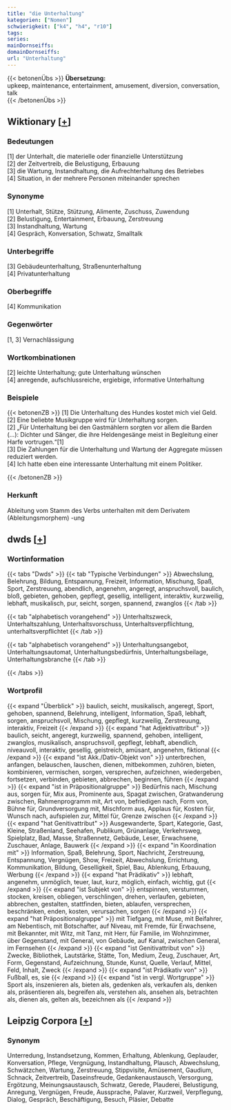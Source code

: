```yaml
---
title: "die Unterhaltung"
kategorien: ["Nomen"]
schwierigkeit: ["k4", "h4", "r10"]
tags:
series:
mainDornseiffs:
domainDornseiffs:
url: "Unterhaltung"
---
```


{{< betonenÜbs >}}
**Übersetzung:**  
upkeep, maintenance, entertainment, amusement, diversion, conversation, talk  
{{< /betonenÜbs >}}

## Wiktionary [[+](https://de.wiktionary.org/wiki/Unterhaltung)]

### Bedeutungen
[1] der Unterhalt, die materielle oder finanzielle Unterstützung  
[2] der Zeitvertreib, die Belustigung, Erbauung  
[3] die Wartung, Instandhaltung, die Aufrechterhaltung des Betriebes  
[4] Situation, in der mehrere Personen miteinander sprechen  

### Synonyme
[1] Unterhalt, Stütze, Stützung, Alimente, Zuschuss, Zuwendung  
[2] Belustigung, Entertainment, Erbauung, Zerstreuung  
[3] Instandhaltung, Wartung  
[4] Gespräch, Konversation, Schwatz, Smalltalk  

### Unterbegriffe
[3] Gebäudeunterhaltung, Straßenunterhaltung  
[4] Privatunterhaltung  

### Oberbegriffe
[4] Kommunikation  

### Gegenwörter
[1, 3] Vernachlässigung  

### Wortkombinationen
[2] leichte Unterhaltung; gute Unterhaltung wünschen  
[4] anregende, aufschlussreiche, ergiebige, informative Unterhaltung  

### Beispiele
{{< betonenZB >}}
[1] Die Unterhaltung des Hundes kostet mich viel Geld.  
[2] Eine beliebte Musikgruppe wird für Unterhaltung sorgen.  
[2] „Für Unterhaltung bei den Gastmählern sorgten vor allem die Barden (…): Dichter und Sänger, die ihre Heldengesänge meist in Begleitung einer Harfe vortrugen.“[1]  
[3] Die Zahlungen für die Unterhaltung und Wartung der Aggregate müssen reduziert werden.  
[4] Ich hatte eben eine interessante Unterhaltung mit einem Politiker.  

{{< /betonenZB >}}
### Herkunft
Ableitung vom Stamm des Verbs unterhalten mit dem Derivatem (Ableitungsmorphem) -ung  



## dwds [[+](https://www.dwds.de/wb/Unterhaltung)]

### Wortinformation
{{< tabs "Dwds" >}}
{{< tab "Typische Verbindungen" >}}
Abwechslung, Belehrung, Bildung, Entspannung, Freizeit, Information, Mischung, Spaß, Sport, Zerstreuung, abendlich, angenehm, angeregt, anspruchsvoll, baulich, bloß, gebieten, gehoben, gepflegt, gesellig, intelligent, interaktiv, kurzweilig, lebhaft, musikalisch, pur, seicht, sorgen, spannend, zwanglos
{{< /tab >}}

{{< tab "alphabetisch vorangehend" >}}
Unterhaltszweck, Unterhaltszahlung, Unterhaltsvorschuss, Unterhaltsverpflichtung, unterhaltsverpflichtet
{{< /tab >}}

{{< tab "alphabetisch vorangehend" >}}
Unterhaltungsangebot, Unterhaltungsautomat, Unterhaltungsbedürfnis, Unterhaltungsbeilage, Unterhaltungsbranche
{{< /tab >}}

{{< /tabs >}}

### Wortprofil
{{< expand "Überblick" >}} baulich, seicht, musikalisch, angeregt, Sport, gehoben, spannend, Belehrung, intelligent, Information, Spaß, lebhaft, sorgen, anspruchsvoll, Mischung, gepflegt, kurzweilig, Zerstreuung, interaktiv, Freizeit {{< /expand >}}
{{< expand "hat Adjektivattribut" >}} baulich, seicht, angeregt, kurzweilig, spannend, gehoben, intelligent, zwanglos, musikalisch, anspruchsvoll, gepflegt, lebhaft, abendlich, niveauvoll, interaktiv, gesellig, geistreich, amüsant, angenehm, fiktional {{< /expand >}}
{{< expand "ist Akk./Dativ-Objekt von" >}} unterbrechen, anfangen, belauschen, lauschen, dienen, mitbekommen, zuhören, bieten, kombinieren, vermischen, sorgen, versprechen, aufzeichnen, wiedergeben, fortsetzen, verbinden, gebieten, abbrechen, beginnen, führen {{< /expand >}}
{{< expand "ist in Präpositionalgruppe" >}} Bedürfnis nach, Mischung aus, sorgen für, Mix aus, Prominente aus, Spagat zwischen, Gratwanderung zwischen, Rahmenprogramm mit, Art von, befriedigen nach, Form von, Bühne für, Grundversorgung mit, Mischform aus, Applaus für, Kosten für, Wunsch nach, aufspielen zur, Mittel für, Grenze zwischen {{< /expand >}}
{{< expand "hat Genitivattribut" >}} Ausgewanderte, Spart, Kategorie, Gast, Kleine, Straßenland, Seehafen, Publikum, Grünanlage, Verkehrsweg, Spielplatz, Bad, Masse, Straßennetz, Gebäude, Leser, Erwachsene, Zuschauer, Anlage, Bauwerk {{< /expand >}}
{{< expand "in Koordination mit" >}} Information, Spaß, Belehrung, Sport, Nachricht, Zerstreuung, Entspannung, Vergnügen, Show, Freizeit, Abwechslung, Errichtung, Kommunikation, Bildung, Geselligkeit, Spiel, Bau, Ablenkung, Erbauung, Werbung {{< /expand >}}
{{< expand "hat Prädikativ" >}} lebhaft, angenehm, unmöglich, teuer, laut, kurz, möglich, einfach, wichtig, gut {{< /expand >}}
{{< expand "ist Subjekt von" >}} entspinnen, verstummen, stocken, kreisen, obliegen, verschlingen, drehen, verlaufen, gebieten, abbrechen, gestalten, stattfinden, bieten, ablaufen, versprechen, beschränken, enden, kosten, verursachen, sorgen {{< /expand >}}
{{< expand "hat Präpositionalgruppe" >}} mit Tiefgang, mit Muse, mit Beifahrer, am Nebentisch, mit Botschafter, auf Niveau, mit Fremde, für Erwachsene, mit Bekannter, mit Witz, mit Tanz, mit Herr, für Familie, im Wohnzimmer, über Gegenstand, mit General, von Gebäude, auf Kanal, zwischen General, im Fernsehen {{< /expand >}}
{{< expand "ist Genitivattribut von" >}} Zwecke, Bibliothek, Lautstärke, Stätte, Ton, Medium, Zeug, Zuschauer, Art, Form, Gegenstand, Aufzeichnung, Stunde, Kunst, Quelle, Verlauf, Mittel, Feld, Inhalt, Zweck {{< /expand >}}
{{< expand "ist Prädikativ von" >}} Fußball, es, sie {{< /expand >}}
{{< expand "ist in vergl. Wortgruppe" >}} Sport als, inszenieren als, bieten als, gedenken als, verkaufen als, denken als, präsentieren als, begreifen als, verstehen als, ansehen als, betrachten als, dienen als, gelten als, bezeichnen als {{< /expand >}}

## Leipzig Corpora [[+](https://corpora.uni-leipzig.de/en/res?word=Unterhaltung&corpusId=deu_newscrawl-public_2018)]


### Synonym
Unterredung, Instandsetzung, Kommen, Erhaltung, Ablenkung, Geplauder, Konversation, Pflege, Vergnügung, Instandhaltung, Plausch, Abwechslung, Schwätzchen, Wartung, Zerstreuung, Stippvisite, Amüsement, Gaudium, Schnack, Zeitvertreib, Daseinsfreude, Gedankenaustausch, Versorgung, Ergötzung, Meinungsaustausch, Schwatz, Gerede, Plauderei, Belustigung, Anregung, Vergnügen, Freude, Aussprache, Palaver, Kurzweil, Verpflegung, Dialog, Gespräch, Beschäftigung, Besuch, Pläsier, Debatte

